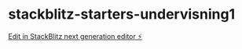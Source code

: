 # stackblitz-starters-undervisning1

[Edit in StackBlitz next generation editor ⚡️](https://stackblitz.com/~/github.com/eivind-glodedata/stackblitz-starters-undervisning1)